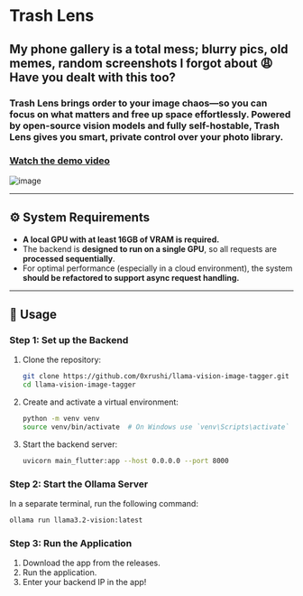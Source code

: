 # Trash Lens

## My phone gallery is a total mess; blurry pics, old memes, random screenshots I forgot about 😩 Have you dealt with this too?

### Trash Lens brings order to your image chaos—so you can focus on what matters and free up space effortlessly. Powered by open-source vision models and fully self-hostable, Trash Lens gives you smart, private control over your photo library.
### [Watch the demo video](https://odysee.com/@rushi:2/trash-lens:4)

![image](https://github.com/user-attachments/assets/21330817-6eef-4acf-b020-fd5dbb83d4b7)

---

## ⚙️ System Requirements

- **A local GPU with at least 16GB of VRAM is required.**
- The backend is **designed to run on a single GPU**, so all requests are **processed sequentially**.
- For optimal performance (especially in a cloud environment), the system **should be refactored to support async request handling.**

---

## 🚀 Usage

### Step 1: Set up the Backend

1. Clone the repository:
    ```bash
    git clone https://github.com/0xrushi/llama-vision-image-tagger.git
    cd llama-vision-image-tagger
    ```

2. Create and activate a virtual environment:
    ```bash
    python -m venv venv
    source venv/bin/activate  # On Windows use `venv\Scripts\activate`
    ```

3. Start the backend server:
    ```bash
    uvicorn main_flutter:app --host 0.0.0.0 --port 8000
    ```

### Step 2: Start the Ollama Server

In a separate terminal, run the following command:
```bash
ollama run llama3.2-vision:latest
```

### Step 3: Run the Application

1. Download the app from the releases.
2. Run the application.
3. Enter your backend IP in the app!
